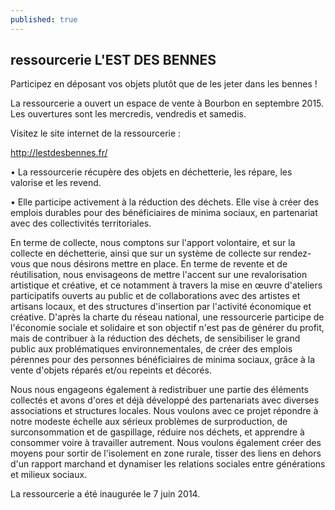 ```yaml
---
published: true
---
```



## ressourcerie L'EST DES BENNES

Participez en déposant vos objets
plutôt que de les jeter dans les bennes !

 La ressourcerie a ouvert un espace de vente à Bourbon en septembre 2015. Les ouvertures sont les mercredis, vendredis et samedis. 

Visitez le site internet de la ressourcerie :

http://lestdesbennes.fr/


• La ressourcerie récupère des objets en déchetterie, les répare, les valorise et les revend.

• Elle participe activement à la réduction des déchets. Elle vise à créer des emplois durables pour des bénéficiaires de minima sociaux, en partenariat avec des collectivités territoriales.

En terme de collecte, nous comptons sur l'apport volontaire, et sur la collecte en déchetterie, ainsi que sur un système de collecte sur rendez-vous que nous désirons mettre en place.
En terme de revente et de réutilisation, nous envisageons de mettre l'accent sur une revalorisation artistique et créative, et ce notamment à travers la mise en œuvre d'ateliers participatifs ouverts au public et de collaborations avec des artistes et artisans locaux, et des structures d'insertion par l'activité économique et créative.
D'après la charte du réseau national, une ressourcerie participe de l'économie sociale et solidaire et son objectif n'est pas de générer du profit, mais de contribuer à la réduction des déchets, de sensibiliser le grand public aux problématiques environnementales, de créer des emplois pérennes pour des personnes bénéficiaires de minima sociaux, grâce à la vente d'objets réparés et/ou repeints et décorés.

Nous nous engageons également à redistribuer une partie des éléments collectés et avons d'ores et déjà développé des partenariats avec diverses associations et structures locales.
Nous voulons avec ce projet répondre à notre modeste échelle aux sérieux problèmes de surproduction, de surconsommation et de gaspillage, réduire nos déchets, et apprendre à consommer voire à travailler autrement. Nous voulons également créer des moyens pour sortir de l'isolement en zone rurale, tisser des liens en dehors d'un rapport marchand et dynamiser les relations sociales entre générations et milieux sociaux.

La ressourcerie a été inaugurée le 7 juin 2014.

